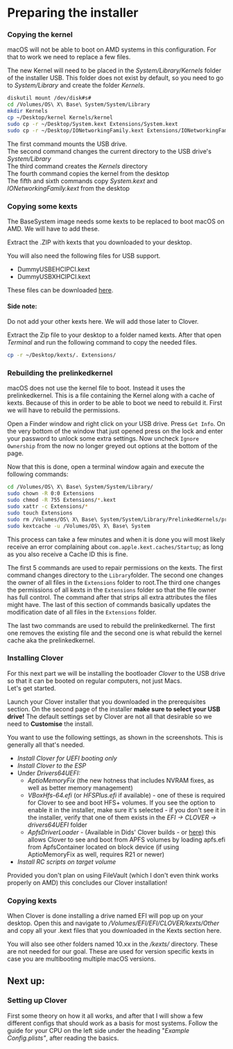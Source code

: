 # Preparing the installer

### Copying the kernel

macOS will not be able to boot on AMD systems in this configuration. For that to work we need to replace a few files.

The new Kernel will need to be placed in the _System/Library/Kernels_ folder of the installer USB. This folder does not exist by default, so you need to go to _System/Library_ and create the folder _Kernels_.

```bash
diskutil mount /dev/disk#s#
cd /Volumes/OS\ X\ Base\ System/System/Library
mkdir Kernels
cp ~/Desktop/kernel Kernels/kernel
sudo cp -r ~/Desktop/System.kext Extensions/System.kext
sudo cp -r ~/Desktop/IONetworkingFamily.kext Extensions/IONetworkingFamily.kext
```

The first command mounts the USB drive.  
The second command changes the current directory to the USB drive's _System/Library_  
The third command creates the _Kernels_ directory  
The fourth command copies the kernel from the desktop  
The fifth and sixth commands copy _System.kext_ and _IONetworkingFamily.kext_ from the desktop

### Copying some kexts

The BaseSystem image needs some kexts to be replaced to boot macOS on AMD. We will have to add these.

Extract the .ZIP with kexts that you downloaded to your desktop.

You will also need the following files for USB support.

* DummyUSBEHCIPCI.kext
* DummyUSBXHCIPCI.kext

These files can be downloaded [here](https://github.com/IOIIIO/AMDVanilla/tree/master/files).

#### Side note:

Do not add your other kexts here. We will add those later to Clover.

Extract the Zip file to your desktop to a folder named kexts. After that open _Terminal_ and run the following command to copy the needed files.

```bash
cp -r ~/Desktop/kexts/. Extensions/
```

### Rebuilding the prelinkedkernel

macOS does not use the kernel file to boot. Instead it uses the prelinkedkernel. This is a file containing the Kernel along with a cache of kexts. Because of this in order to be able to boot we need to rebuild it. First we will have to rebuild the permissions.

Open a Finder window and right click on your USB drive. Press `Get Info`. On the very bottom of the window that just opened press on the lock and enter your password to unlock some extra settings. Now uncheck `Ignore Ownership` from the now no longer greyed out options at the bottom of the page.

Now that this is done, open a terminal window again and execute the following commands:

```bash
cd /Volumes/OS\ X\ Base\ System/System/Library/
sudo chown -R 0:0 Extensions
sudo chmod -R 755 Extensions/*.kext
sudo xattr -c Extensions/*
sudo touch Extensions
sudo rm /Volumes/OS\ X\ Base\ System/System/Library/PrelinkedKernels/prelinkedkernel
sudo kextcache -u /Volumes/OS\ X\ Base\ System
```

This process can take a few minutes and when it is done you will most likely receive an error complaining about `com.apple.kext.caches/Startup`; as long as you also receive a Cache ID this is fine.

The first 5 commands are used to repair permissions on the kexts. The first command changes directory to the `Library`folder. The second one changes the owner of all files in the `Extensions` folder to root.The third one changes the permissions of all kexts in the `Extensions` folder so that the file owner has full control. The command after that strips all extra attributes the files might have. The last of this section of commands basically updates the modification date of all files in the `Extensions` folder.

The last two commands are used to rebuild the prelinkedkernel. The first one removes the existing file and the second one is what rebuild the kernel cache aka the prelinkedkernel.

### Installing Clover

For this next part we will be installing the bootloader _Clover_ to the USB drive so that it can be booted on regular computers, not just Macs.  
Let's get started.

Launch your Clover installer that you downloaded in the prerequisites section. On the second page of the installer **make sure to select your USB drive!** The default settings set by Clover are not all that desirable so we need to **Customise** the install.

You want to use the following settings, as shown in the screenshots. This is generally all that's needed.

* _Install Clover for UEFI booting only_
* _Install Clover to the ESP_
* Under _Drivers64UEFI:_
  * _AptioMemoryFix_ \(the new hotness that includes NVRAM fixes, as well as better memory management\)
  * _VBoxHfs-64.efi_ \(or _HFSPlus.efi_ if available\) - one of these is required for Clover to see and boot HFS+ volumes. If you see the option to enable it in the installer, make sure it's selected - if you don't see it in the installer, verify that one of them exists in the _EFI -&gt; CLOVER -&gt; drivers64UEFI_ folder
  * _ApfsDriverLoader_ - \(Available in Dids' Clover builds - or [here](https://github.com/acidanthera/ApfsSupportPkg/releases)\) this allows Clover to see and boot from APFS volumes by loading apfs.efi from ApfsContainer located on block device \(if using AptioMemoryFix as well, requires R21 or newer\)
* _Install RC scripts on target volume_

Provided you don't plan on using FileVault \(which I don't even think works properly on AMD\) this concludes our Clover installation!

### Copying kexts

When Clover is done installing a drive named EFI will pop up on your desktop. Open this and navigate to _/Volumes/EFI/EFI/CLOVER/kexts/Other_ and copy all your .kext files that you downloaded in the Kexts section here.

You will also see other folders named 10.xx in the _/kexts/_ directory. These are not needed for our goal. These are used for version specific kexts in case you are multibooting multiple macOS versions.

## Next up:

### Setting up Clover

First some theory on how it all works, and after that I will show a few different configs that should work as a basis for most systems. Follow the guide for your CPU on the left side under the heading "_Example Config.plists"_, after reading the basics.

